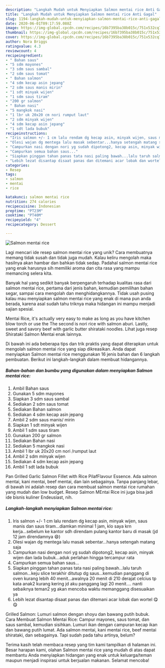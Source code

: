 ```yaml
---
description: "Langkah Mudah untuk Menyiapkan Salmon mentai rice Anti Gagal"
title: "Langkah Mudah untuk Menyiapkan Salmon mentai rice Anti Gagal"
slug: 1194-langkah-mudah-untuk-menyiapkan-salmon-mentai-rice-anti-gagal
date: 2020-06-01T09:17:59.088Z
image: https://img-global.cpcdn.com/recipes/16b7395ba38b015c/751x532cq70/salmon-mentai-rice-foto-resep-utama.jpg
thumbnail: https://img-global.cpcdn.com/recipes/16b7395ba38b015c/751x532cq70/salmon-mentai-rice-foto-resep-utama.jpg
cover: https://img-global.cpcdn.com/recipes/16b7395ba38b015c/751x532cq70/salmon-mentai-rice-foto-resep-utama.jpg
author: Nora Briggs
ratingvalue: 4.3
reviewcount: 4
recipeingredient:
- " Bahan saus"
- "5 sdm mayones"
- "3 sdm saus sambal"
- "2 sdm saus tomat"
- " Bahan salmon"
- "4 sdm kecap asin jepang"
- "2 sdm saus manis mirin"
- "1 sdt minyak wijen"
- "1 sdm saus tiram"
- "200 gr salmon"
- " Bahan nasi"
- "5 mangkok nasi"
- "1 lbr uk 20x20 cm nori rumput laut"
- "2 sdm minyak wijen"
- "4 sdm kecap asin jepang"
- "1 sdt lada bubuk"
recipeinstructions:
- "Iris salmon +/- 1 cm lalu rendam dg kecap asin, minyak wijen, saus manis dan saus tiram...diamkan minimal 1 jam, klo saya krn kerja...sebelum ke kantor sdh direndam pulang kantor baru di masak (jd 12 jam direndamnya 😄)"
- "Olesi wajan dg mentega lalu masak sebentar...hanya setengah matang saja"
- "Campurkan nasi dengan nori yg sudah dipotong2, kecap asin, minyak wijen dan lada bubuk...aduk perlahan hingga tercampur rata"
- "Campurkan semua bahan saus..."
- "Siapkan pinggan tahan panas tata nasi paling bawah...lalu taruh salmon...keju slice terakhir ditutup dg saus...kemudian panggang di oven kurang lebih 40 menit...awalnya 20 menit di 210 derajat celcius tp kata anak2 kurang kering jd aku panggang lagi 20 menit.... nanti sebaiknya teman2 yg akan mencoba waktu memanggang disesuaikan ya"
- "Lebih lezat disantap disaat panas dan ditemani acar lobak dan wortel 😋😋"
categories:
- Resep
tags:
- salmon
- mentai
- rice

katakunci: salmon mentai rice 
nutrition: 274 calories
recipecuisine: Indonesian
preptime: "PT23M"
cooktime: "PT40M"
recipeyield: "4"
recipecategory: Dessert

---
```



![Salmon mentai rice](https://img-global.cpcdn.com/recipes/16b7395ba38b015c/751x532cq70/salmon-mentai-rice-foto-resep-utama.jpg)

Lagi mencari ide resep salmon mentai rice yang unik? Cara membuatnya memang tidak susah dan tidak juga mudah. Kalau keliru mengolah maka hasilnya akan hambar dan bahkan tidak sedap. Padahal salmon mentai rice yang enak harusnya sih memiliki aroma dan cita rasa yang mampu memancing selera kita.

Banyak hal yang sedikit banyak berpengaruh terhadap kualitas rasa dari salmon mentai rice, pertama dari jenis bahan, kemudian pemilihan bahan segar, sampai cara mengolah dan menghidangkannya. Tidak usah pusing kalau mau menyiapkan salmon mentai rice yang enak di mana pun anda berada, karena asal sudah tahu triknya maka hidangan ini mampu menjadi sajian spesial.

Mentai Rice, it&#39;s actually very easy to make as long as you have kitchen blow torch or use the The second is nori rice with salmon aburi. Lastly, sweet and savory beef with garlic butter shirataki noodles. Lihat juga resep Shirataki Salmon Mentai enak lainnya.


Di bawah ini ada beberapa tips dan trik praktis yang dapat diterapkan untuk mengolah salmon mentai rice yang siap dikreasikan. Anda dapat menyiapkan Salmon mentai rice menggunakan 16 jenis bahan dan 6 langkah pembuatan. Berikut ini langkah-langkah dalam membuat hidangannya.

<!--inarticleads1-->

##### Bahan-bahan dan bumbu yang digunakan dalam menyiapkan Salmon mentai rice:

1. Ambil  Bahan saus
1. Gunakan 5 sdm mayones
1. Siapkan 3 sdm saus sambal
1. Sediakan 2 sdm saus tomat
1. Sediakan  Bahan salmon
1. Sediakan 4 sdm kecap asin jepang
1. Ambil 2 sdm saus manis/ mirin
1. Siapkan 1 sdt minyak wijen
1. Ambil 1 sdm saus tiram
1. Gunakan 200 gr salmon
1. Sediakan  Bahan nasi
1. Sediakan 5 mangkok nasi
1. Ambil 1 lbr uk 20x20 cm nori /rumput laut
1. Ambil 2 sdm minyak wijen
1. Sediakan 4 sdm kecap asin jepang
1. Ambil 1 sdt lada bubuk


Pan Grilled Garlic Salmon Fillet with Rice PilafFlavour Essence. Ada salmon mentai, kani mentai, beef mentai, dan lain sebagainya. Tanpa panjang lebar, di bawah ini adalah resep dan cara membuat salmon mentai rice rumahan yang mudah dan low budget. Resep Salmon MEntai Rice ini juga bisa jadi ide bisnis kuliner Endeusiast, nih. 

<!--inarticleads2-->

##### Langkah-langkah menyiapkan Salmon mentai rice:

1. Iris salmon +/- 1 cm lalu rendam dg kecap asin, minyak wijen, saus manis dan saus tiram...diamkan minimal 1 jam, klo saya krn kerja...sebelum ke kantor sdh direndam pulang kantor baru di masak (jd 12 jam direndamnya 😄)
1. Olesi wajan dg mentega lalu masak sebentar...hanya setengah matang saja
1. Campurkan nasi dengan nori yg sudah dipotong2, kecap asin, minyak wijen dan lada bubuk...aduk perlahan hingga tercampur rata
1. Campurkan semua bahan saus...
1. Siapkan pinggan tahan panas tata nasi paling bawah...lalu taruh salmon...keju slice terakhir ditutup dg saus...kemudian panggang di oven kurang lebih 40 menit...awalnya 20 menit di 210 derajat celcius tp kata anak2 kurang kering jd aku panggang lagi 20 menit.... nanti sebaiknya teman2 yg akan mencoba waktu memanggang disesuaikan ya
1. Lebih lezat disantap disaat panas dan ditemani acar lobak dan wortel 😋😋


Grilled Salmon: Lumuri salmon dengan shoyu dan bawang putih bubuk. Cara Membuat Salmon Mentai Rice: Campur mayones, saus tomat, dan saus sambal, kemudian sisihkan. Lumuri ikan dengan campuran kecap ikan dan bawang putih lumat. Ada salmon mentai, kani mentai rice, beef mentai shirataki, dan sebagainya. Tapi sudah pada tahu artinya, belum? 

Terima kasih telah membaca resep yang tim kami tampilkan di halaman ini. Besar harapan kami, olahan Salmon mentai rice yang mudah di atas dapat membantu Anda menyiapkan hidangan yang enak untuk keluarga/teman maupun menjadi inspirasi untuk berjualan makanan. Selamat mencoba!
